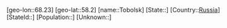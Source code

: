 ﻿---
location: [58.2,68.23]
type: City
tags:
- geo/City


SpocWebEntityId: 34892
isDeleted: false
confidential: public

---
[geo-lon::68.23]
[geo-lat::58.2]
[name::Tobolsk]
[State::]
[Country::[Russia](geo/Continent/Europe/Russia.md)]
[StateId::]
[Population::]
[Unknown::]

